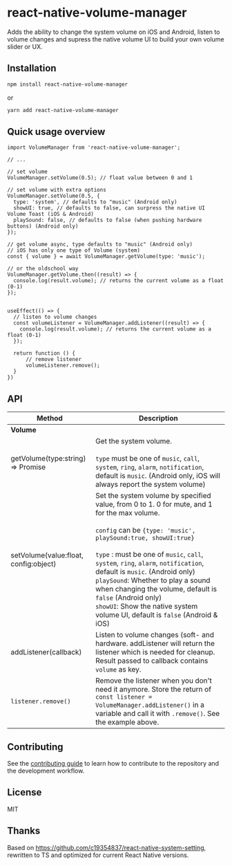 # react-native-volume-manager

Adds the ability to change the system volume on iOS and Android, listen to volume changes and supress the native volume UI to build your own volume slider or UX.

## Installation

```sh
npm install react-native-volume-manager
```

or

```sh
yarn add react-native-volume-manager
```

## Quick usage overview

```tsx
import VolumeManager from 'react-native-volume-manager';

// ...

// set volume
VolumeManager.setVolume(0.5); // float value between 0 and 1

// set volume with extra options
VolumeManager.setVolume(0.5, {
  type: 'system', // defaults to "music" (Android only)
  showUI: true, // defaults to false, can surpress the native UI Volume Toast (iOS & Android)
  playSound: false, // defaults to false (when pushing hardware buttons) (Android only)
});

// get volume async, type defaults to "music" (Android only)
// iOS has only one type of Volume (system)
const { volume } = await VolumeManager.getVolume(type: 'music');

// or the oldschool way
VolumeManager.getVolume.then((result) => {
  console.log(result.volume); // returns the current volume as a float (0-1)
});


useEffect(() => {
  // listen to volume changes
  const volumeListener = VolumeManager.addListener((result) => {
    console.log(result.volume); // returns the current volume as a float (0-1)
  });

  return function () {
      // remove listener
      volumeListener.remove();
  }
})

```

## API

| Method                                | Description                                                                                                                                                                                                                                                                                                                                                                                                                                                                               |
| ------------------------------------- | ----------------------------------------------------------------------------------------------------------------------------------------------------------------------------------------------------------------------------------------------------------------------------------------------------------------------------------------------------------------------------------------------------------------------------------------------------------------------------------------- |
| **Volume**                            |
| getVolume(type:string) => Promise     | Get the system volume. <br><br>`type` must be one of `music`, `call`, `system`, `ring`, `alarm`, `notification`, default is `music`. (Android only, iOS will always report the system volume)                                                                                                                                                                                                                                                                                             |
| setVolume(value:float, config:object) | Set the system volume by specified value, from 0 to 1. 0 for mute, and 1 for the max volume.<br><br> `config` can be `{type: 'music', playSound:true, showUI:true}`<br><br> `type` : must be one of `music`, `call`, `system`, `ring`, `alarm`, `notification`, default is `music`. (Android only) <br>`playSound`: Whether to play a sound when changing the volume, default is `false` (Android only)<br>`showUI`: Show the native system volume UI, default is `false` (Android & iOS) |
| addListener(callback)                 | Listen to volume changes (soft- and hardware. addListener will return the listener which is needed for cleanup. Result passed to callback contains `volume` as key.                                                                                                                                                                                                                                                                                                                       |
| `listener.remove()`                   | Remove the listener when you don't need it anymore. Store the return of `const listener = VolumeManager.addListener()` in a variable and call it with `.remove()`. See the example above.                                                                                                                                                                                                                                                                                                 |

## Contributing

See the [contributing guide](CONTRIBUTING.md) to learn how to contribute to the repository and the development workflow.

## License

MIT

## Thanks

Based on https://github.com/c19354837/react-native-system-setting, rewritten to TS and optimized for current React Native versions.
